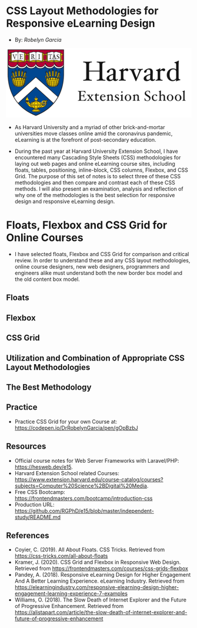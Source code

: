 # CSS Layout Methodologies for Responsive eLearning Design
+ By: *Robelyn Garcia*

<img src="images/hes-logo.png">

+ As Harvard University and a myriad of other brick-and-mortar universities move classes online amid the coronavirus pandemic, eLearning is at the forefront of post-secondary education. 

+ During the past year at Harvard University Extension School, I have encountered many Cascading Style Sheets (CSS) methodologies for laying out web pages and online eLearning course sites, including floats, tables, positioning, inline-block, CSS columns, Flexbox, and CSS Grid.  The purpose of this set of notes is to select three of these CSS methodologies and then compare and contrast each of these CSS methods.  I will also present an examination, analysis and reflection of why one of the methodologies is the best selection for responsive design and responsive eLearning design.

# Floats, Flexbox and CSS Grid for Online Courses
+ I have selected floats, Flexbox and CSS Grid for comparison and critical review.  In order to understand these and any CSS layout methodologies, online course designers, new web designers, programmers and engineers alike must understand both the new border box model and the old content box model.

## Floats

## Flexbox

## CSS Grid

## Utilization and Combination of Appropriate CSS Layout Methodologies

## The Best Methodology

## Practice
+ Practice CSS Grid for your own Course at: <https://codepen.io/DrRobelynGarcia/pen/gOpBzbJ>

## Resources
+ Official course notes for Web Server Frameworks with Laravel/PHP: <https://hesweb.dev/e15>.
+ Harvard Extension School related Courses: <https://www.extension.harvard.edu/course-catalog/courses?subjects=Computer%20Science%2BDigital%20Media>.
+ Free CSS Bootcamp: <https://frontendmasters.com/bootcamp/introduction-css>
+ Production URL: <https://github.com/RGPhD/e15/blob/master/independent-study/README.md>

## References
+ Coyier, C. (2019). All About Floats.  CSS Tricks.  Retrieved from 
    <https://css-tricks.com/all-about-floats>
+ Kramer, J. (2020).  CSS Grid and Flexbox in Responsive Web Design.  Retrieved from 
    <https://frontendmasters.com/courses/css-grids-flexbox>
+ Pandey, A.  (2018).  Responsive eLearning Design for Higher Engagement And A
    Better Learning Experience.  eLearning Industry.  Retrieved from 
    <https://elearningindustry.com/responsive-elearning-design-higher-engagement-learning-experience-7-examples>
+ Williams, O. (2018).  The Slow Death of Internet Explorer and the Future of 
    Progressive  Enhancement.  Retrieved from <https://alistapart.com/article/the-slow-death-of-internet-explorer-and-future-of-progressive-enhancement>
